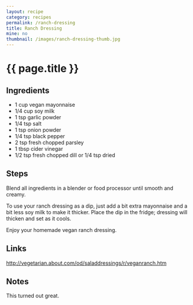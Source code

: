 ```yaml
---
layout: recipe
category: recipes
permalink: /ranch-dressing
title: Ranch Dressing
mine: no
thumbnail: /images/ranch-dressing-thumb.jpg
---
```


{{ page.title }}
================

Ingredients
-----------
* 1 cup vegan mayonnaise
* 1/4 cup soy milk
* 1 tsp garlic powder
* 1/4 tsp salt
* 1 tsp onion powder
* 1/4 tsp black pepper
* 2 tsp fresh chopped parsley
* 1 tbsp cider vinegar
* 1/2 tsp fresh chopped dill or 1/4 tsp dried

Steps
------
Blend all ingredients in a blender or food processor until smooth and creamy.

To use your ranch dressing as a dip, just add a bit extra mayonnaise and a bit less soy milk to make it thicker. Place the dip in the fridge; dressing will thicken and set as it cools.

Enjoy your homemade vegan ranch dressing.

Links
-----
http://vegetarian.about.com/od/saladdressings/r/veganranch.htm

Notes
-----
This turned out great.